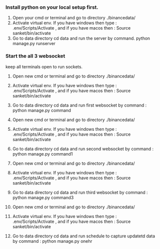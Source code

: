 ### Install python on your local setup first.

1. Open your cmd or terminal and go to directory ./binancedata/
2. Activate virtual env. If you have windows then type : .env/Scripts/Activate , and if you have macos then : Source sanket/bin/activate
3. Go to data directory cd data and run the server by command. python manage.py runserver

### Start the all 3 websocket

keep all terminals open to run sockets.
1. Open new cmd or terminal and go to directory ./binancedata/
2. Activate virtual env. If you have windows then type : .env/Scripts/Activate , and if you have macos then : Source sanket/bin/activate
3. Go to data directory cd data and run first websocket by command : python manage.py command

1. Open new cmd or terminal and go to directory ./binancedata/
2. Activate virtual env. If you have windows then type : .env/Scripts/Activate , and if you have macos then : Source sanket/bin/activate
3. Go to data directory cd data and run second websocket by command : python manage.py command1

1. Open new cmd or terminal and go to directory ./binancedata/
2. Activate virtual env. If you have windows then type : .env/Scripts/Activate , and if you have macos then : Source sanket/bin/activate
3. Go to data directory cd data and run third websocket by command : python manage.py command3


1. Open new cmd or terminal and go to directory ./binancedata/
2. Activate virtual env. If you have windows then type : .env/Scripts/Activate , and if you have macos then : Source sanket/bin/activate
3. Go to data directory cd data and run schedule to capture updatetd data by command : python manage.py onehr